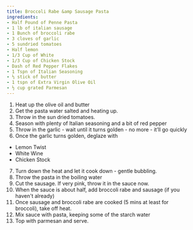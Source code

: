 ```yaml
---
title: Broccoli Rabe &amp Sausage Pasta
ingredients:
- Half Pound of Penne Pasta
- 1 lb of italian sausage
- 1 Bunch of broccoli rabe
- 3 cloves of garlic
- 5 sundried tomatoes
- Half lemon
- 1/3 Cup of White
- 1/3 Cup of Chicken Stock
- Dash of Red Pepper Flakes
- 1 Tspn of Italian Seasoning
- ⅓ stick of butter
- 1 tspn of Extra Virgin Olive Oil
- ½ cup grated Parmesan
---
```


1. Heat up the olive oil and butter
2. Get the pasta water salted and heating up.
3. Throw in the sun dried tomatoes.
4. Season with plenty of Italian seasoning and a bit of red pepper
5. Throw in the garlic - wait until it turns golden - no more - it’ll go quickly
6. Once the garlic turns golden, deglaze with
  - Lemon Twist
  - White Wine
  - Chicken Stock
7. Turn down the heat and let it cook down - gentle bubbling.
8. Throw the pasta in the boiling water
9. Cut the sausage. If very pink, throw it in the sauce now.
10. When the sauce is about half, add broccoli rabe and sausage (if you haven't already)
11. Once sausage and broccoli rabe are cooked (5 mins at least for broccoli), take off heat.
12. Mix sauce with pasta, keeping some of the starch water
13. Top with parmesan and serve.
